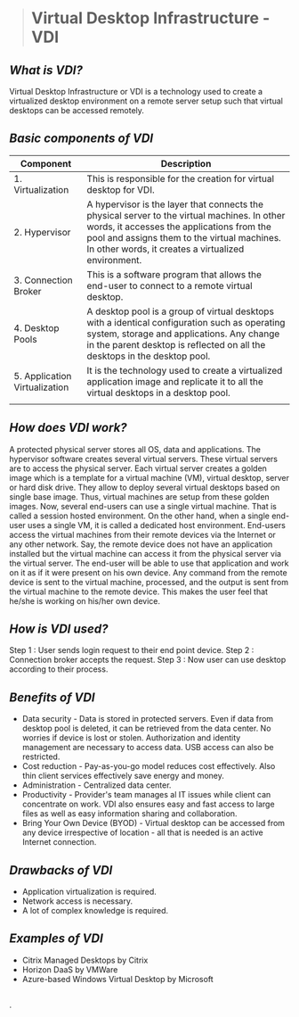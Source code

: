 ﻿


> # **Virtual Desktop Infrastructure - VDI**

## ***What is VDI?***
Virtual Desktop Infrastructure or VDI is a technology used to create a virtualized desktop environment on a remote server setup such that virtual desktops can be accessed remotely.

## ***Basic components of VDI***
| Component| Description | 
|--|--|
|1. Virtualization   | This is responsible for the creation for virtual desktop for VDI.  |
|2. Hypervisor | A hypervisor is the layer that connects the physical server to the virtual machines. In other words, it accesses the applications from the pool and assigns them to the virtual machines. In other words, it creates a virtualized environment.
|3. Connection Broker | This is a software program that allows the end-user to connect to a remote virtual desktop. |
|4. Desktop Pools  | A desktop pool is a group of virtual desktops with a identical configuration such as operating system, storage and applications. Any change in the parent desktop is reflected on all the desktops in the desktop pool.  |
|5. Application Virtualization  | It is the technology used to create a virtualized application image and replicate it to all the virtual desktops in a desktop pool.  |
|  |  |


## ***How does VDI work?***
A protected physical server stores all OS, data and applications. The hypervisor software creates several virtual servers. These virtual servers are to access the physical server. Each virtual server creates a golden image which is a template for a virtual machine (VM), virtual desktop, server or hard disk drive. They allow to deploy several virtual desktops based on  single base image. Thus, virtual machines are setup from these golden images.
Now, several end-users can use a single virtual machine. That is called a session hosted environment. On the other hand, when a single end-user uses a single VM, it is called a dedicated host environment.
End-users access the virtual machines from their remote devices via the Internet or any other network. Say, the remote device does not have an application installed but the virtual machine can access it from the physical server via the virtual server. The end-user will be able to use that application and work on it as if it were present on his own device. Any command from the remote device is sent to the virtual machine, processed, and the output is sent from the virtual machine to the remote device. This makes the user feel that he/she is working on his/her own device.

## ***How is VDI used?***
Step 1 : User sends login request to their end point device.
Step 2 : Connection broker accepts the request.
Step 3 : Now user can use desktop according to their process.

## ***Benefits of VDI***

 - Data security - Data is stored in protected servers. Even if data  from desktop pool is deleted, it can be retrieved from the data center. No worries if device is lost or stolen. Authorization and identity management are necessary to access data. USB access can also be restricted.
 - Cost reduction - Pay-as-you-go model reduces cost effectively. Also thin client services effectively save energy and money.
 - Administration - Centralized data center.
 - Productivity - Provider's team manages al IT issues while client can concentrate on work. VDI also ensures easy and fast access to large files as well as easy information sharing and collaboration.
 - Bring Your Own Device (BYOD) - Virtual desktop can be accessed from any device irrespective of location - all that is needed is an active Internet connection.

## ***Drawbacks of VDI***

 - Application virtualization is required.
 - Network access is necessary.
 - A lot of complex knowledge is required.

## ***Examples of VDI***

 - Citrix Managed Desktops by Citrix
 - Horizon DaaS by VMWare
 - Azure-based Windows Virtual Desktop by Microsoft

## 
##


 

.

 






  






